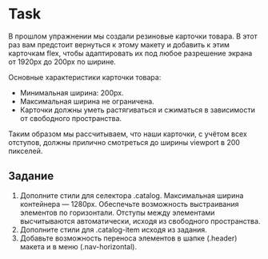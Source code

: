 # Task
В прошлом упражнении мы создали резиновые карточки товара. В этот раз вам предстоит вернуться к этому макету и добавить к этим карточкам flex, чтобы адаптировать их под любое разрешение экрана от 1920px до 200px по ширине.

Основные характеристики карточки товара:
* Минимальная ширина: 200px.
* Максимальная ширина не ограничена.
* Карточки должны уметь растягиваться и сжиматься в зависимости от свободного пространства.

Таким образом мы рассчитываем, что наши карточки, с учётом всех отступов, должны прилично смотреться до ширины viewport в 200 пикселей.

## Задание
1) Дополните стили для селектора .catalog. Максимальная ширина контейнера — 1280px. Обеспечьте возможность выстраивания элементов по горизонтали. Отступы между элементами высчитываются автоматически, исходя из свободного пространства.
2) Дополните стили для .catalog-item исходя из задания.
3) Добавьте возможность переноса элементов в шапке (.header) макета и в меню (.nav-horizontal).

